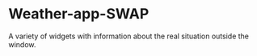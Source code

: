 # Weather-app-SWAP
A variety of widgets with information about the real situation outside the window.
